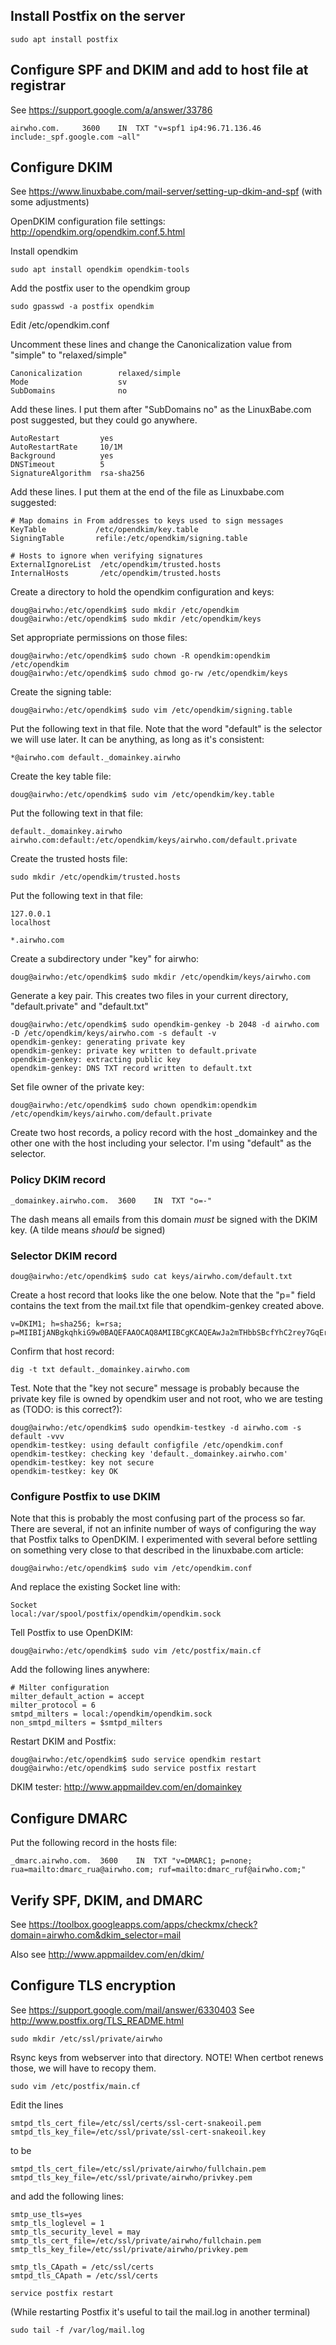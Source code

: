 
## Install Postfix on the server

    sudo apt install postfix


## Configure SPF and DKIM and add to host file at registrar

See https://support.google.com/a/answer/33786

    airwho.com.		3600	IN	TXT	"v=spf1 ip4:96.71.136.46 include:_spf.google.com ~all"


## Configure DKIM

See https://www.linuxbabe.com/mail-server/setting-up-dkim-and-spf (with some adjustments)

OpenDKIM configuration file settings: http://opendkim.org/opendkim.conf.5.html

Install opendkim

    sudo apt install opendkim opendkim-tools

Add the postfix user to the opendkim group

    sudo gpasswd -a postfix opendkim

Edit /etc/opendkim.conf

Uncomment these lines and change the Canonicalization value from "simple" to "relaxed/simple"

    Canonicalization        relaxed/simple
    Mode                    sv
    SubDomains              no

Add these lines.  I put them after "SubDomains no" as the LinuxBabe.com post suggested, but they could go anywhere.

    AutoRestart         yes
    AutoRestartRate     10/1M
    Background          yes
    DNSTimeout          5
    SignatureAlgorithm  rsa-sha256

Add these lines.  I put them at the end of the file as Linuxbabe.com suggested:

    # Map domains in From addresses to keys used to sign messages
    KeyTable           /etc/opendkim/key.table
    SigningTable       refile:/etc/opendkim/signing.table

    # Hosts to ignore when verifying signatures
    ExternalIgnoreList  /etc/opendkim/trusted.hosts
    InternalHosts       /etc/opendkim/trusted.hosts

Create a directory to hold the opendkim configuration and keys:

    doug@airwho:/etc/opendkim$ sudo mkdir /etc/opendkim
    doug@airwho:/etc/opendkim$ sudo mkdir /etc/opendkim/keys

Set appropriate permissions on those files:

    doug@airwho:/etc/opendkim$ sudo chown -R opendkim:opendkim /etc/opendkim
    doug@airwho:/etc/opendkim$ sudo chmod go-rw /etc/opendkim/keys

Create the signing table:

    doug@airwho:/etc/opendkim$ sudo vim /etc/opendkim/signing.table

Put the following text in that file.  Note that the word "default" is the selector we will use later.  It can be anything, as long as it's consistent:

    *@airwho.com default._domainkey.airwho

Create the key table file:

    doug@airwho:/etc/opendkim$ sudo vim /etc/opendkim/key.table

Put the following text in that file:

    default._domainkey.airwho    airwho.com:default:/etc/opendkim/keys/airwho.com/default.private

Create the trusted hosts file:

    sudo mkdir /etc/opendkim/trusted.hosts

Put the following text in that file:

    127.0.0.1
    localhost
    
    *.airwho.com

Create a subdirectory under "key" for airwho:

    doug@airwho:/etc/opendkim$ sudo mkdir /etc/opendkim/keys/airwho.com


Generate a key pair.  This creates two files in your current directory, "default.private" and "default.txt"

    doug@airwho:/etc/opendkim$ sudo opendkim-genkey -b 2048 -d airwho.com -D /etc/opendkim/keys/airwho.com -s default -v
    opendkim-genkey: generating private key
    opendkim-genkey: private key written to default.private
    opendkim-genkey: extracting public key
    opendkim-genkey: DNS TXT record written to default.txt

Set file owner of the private key:

    doug@airwho:/etc/opendkim$ sudo chown opendkim:opendkim /etc/opendkim/keys/airwho.com/default.private

Create two host records, a policy record with the host \_domainkey and the other one with the host including your selector.  I'm using "default" as the selector.

### Policy DKIM record

    _domainkey.airwho.com.	3600	IN	TXT	"o=-"

The dash means all emails from this domain _must_ be signed with the DKIM key.  (A tilde means _should_ be signed)


### Selector DKIM record

    doug@airwho:/etc/opendkim$ sudo cat keys/airwho.com/default.txt

Create a host record that looks like the one below.  Note that the "p=" field contains the text from the mail.txt file that opendkim-genkey created above.
 
    v=DKIM1; h=sha256; k=rsa; p=MIIBIjANBgkqhkiG9w0BAQEFAAOCAQ8AMIIBCgKCAQEAwJa2mTHbbSBcfYhC2rey7GqEr6F9AMa3p+Uq9EHH5x+8fLvCpZp8oL38SWxK3j7cY30az8LkyF35ijBGIbcdyPmJSkuDZ3+3G4kllc7yvR0GM/xbgl9ELGOT1OO3REh1qtF66w++GJbMxRnm96BIV2wmjA/BIo0W0rn+RUsNZ8x7Mo9hUC1Jw1lW3XRCzHowQ0dzZ3AM4Vr9xB4ddDuImi6FI8zPQxB3JAfXihrmU/TkNtAhUBpnz5z4pK5xVk8Em0keXhI/i9OiQU3BiZFx89NYzMXG7iQ5ZLWIE3SRAXK/oa0ZvqzBAqFz2addZpuEu8/R8FAReCEKEYvkr3dIyQIDAQAB

Confirm that host record:

    dig -t txt default._domainkey.airwho.com

Test.  Note that the "key not secure" message is probably because the private key file is owned by opendkim user and not root, who we are testing as (TODO: is this correct?):

    doug@airwho:/etc/opendkim$ sudo opendkim-testkey -d airwho.com -s default -vvv
    opendkim-testkey: using default configfile /etc/opendkim.conf
    opendkim-testkey: checking key 'default._domainkey.airwho.com'
    opendkim-testkey: key not secure
    opendkim-testkey: key OK 


### Configure Postfix to use DKIM

Note that this is probably the most confusing part of the process so far.  There are several, if not an infinite number of ways of configuring the way that Postfix talks to OpenDKIM.  I experimented with several before settling on something very close to that described in the linuxbabe.com article:

    doug@airwho:/etc/opendkim$ sudo vim /etc/opendkim.conf 

And replace the existing Socket line with:

    Socket                  local:/var/spool/postfix/opendkim/opendkim.sock


Tell Postfix to use OpenDKIM:

    doug@airwho:/etc/opendkim$ sudo vim /etc/postfix/main.cf

Add the following lines anywhere:

    # Milter configuration
    milter_default_action = accept
    milter_protocol = 6
    smtpd_milters = local:/opendkim/opendkim.sock
    non_smtpd_milters = $smtpd_milters

Restart DKIM and Postfix:

    doug@airwho:/etc/opendkim$ sudo service opendkim restart
    doug@airwho:/etc/opendkim$ sudo service postfix restart

DKIM tester: http://www.appmaildev.com/en/domainkey




## Configure DMARC

Put the following record in the hosts file:

    _dmarc.airwho.com.	3600	IN	TXT	"v=DMARC1; p=none; rua=mailto:dmarc_rua@airwho.com; ruf=mailto:dmarc_ruf@airwho.com;"


## Verify SPF, DKIM, and DMARC

See https://toolbox.googleapps.com/apps/checkmx/check?domain=airwho.com&dkim_selector=mail

Also see http://www.appmaildev.com/en/dkim/




## Configure TLS encryption

See https://support.google.com/mail/answer/6330403
See http://www.postfix.org/TLS_README.html

    sudo mkdir /etc/ssl/private/airwho

Rsync keys from webserver into that directory.  NOTE! When certbot renews those, we will have to recopy them.

    sudo vim /etc/postfix/main.cf

Edit the lines

    smtpd_tls_cert_file=/etc/ssl/certs/ssl-cert-snakeoil.pem  
    smtpd_tls_key_file=/etc/ssl/private/ssl-cert-snakeoil.key

to be

    smtpd_tls_cert_file=/etc/ssl/private/airwho/fullchain.pem  
    smtpd_tls_key_file=/etc/ssl/private/airwho/privkey.pem

and add the following lines:

    smtp_use_tls=yes  
    smtp_tls_loglevel = 1  
    smtp_tls_security_level = may  
    smtp_tls_cert_file=/etc/ssl/private/airwho/fullchain.pem  
    smtp_tls_key_file=/etc/ssl/private/airwho/privkey.pem

    smtp_tls_CApath = /etc/ssl/certs
    smtpd_tls_CApath = /etc/ssl/certs

    service postfix restart

(While restarting Postfix it's useful to tail the mail.log in another terminal)  

    sudo tail -f /var/log/mail.log



